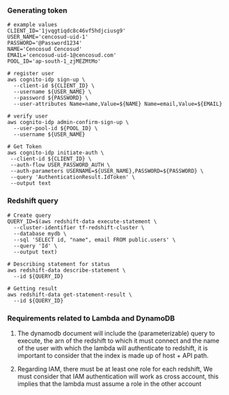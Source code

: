 ### Generating token

```shell
# example values
CLIENT_ID='1jvqgtiqdc8c46vf5hdjciusg9'
USER_NAME='cencosud-uid-1'
PASSWORD='@Password1234'
NAME='Cencosud Cencosud'
EMAIL='cencosud-uid-1@cencosud.com'
POOL_ID='ap-south-1_zjMEZMtMo'

# register user
aws cognito-idp sign-up \
  --client-id ${CLIENT_ID} \
  --username ${USER_NAME} \
  --password ${PASSWORD} \
  --user-attributes Name=name,Value=${NAME} Name=email,Value=${EMAIL}

# verify user
aws cognito-idp admin-confirm-sign-up \
  --user-pool-id ${POOL_ID} \
  --username ${USER_NAME}

# Get Token
aws cognito-idp initiate-auth \
 --client-id ${CLIENT_ID} \
 --auth-flow USER_PASSWORD_AUTH \
 --auth-parameters USERNAME=${USER_NAME},PASSWORD=${PASSWORD} \
 --query 'AuthenticationResult.IdToken' \
 --output text
```

### Redshift query
```shell
# Create query
QUERY_ID=$(aws redshift-data execute-statement \
  --cluster-identifier tf-redshift-cluster \
  --database mydb \
  --sql 'SELECT id, "name", email FROM public.users' \
  --query 'Id' \
  --output text)

# Describing statement for status
aws redshift-data describe-statement \
  --id ${QUERY_ID}
  
# Getting result
aws redshift-data get-statement-result \
  --id ${QUERY_ID}
```

### Requirements related to Lambda and DynamoDB

1. The dynamodb document will include the (parameterizable) query to execute, the arn of the redshift to which it must connect and the name of the user with which the lambda will authenticate to redshift, it is important to consider that the index is made up of host + API path.

2. Regarding IAM, there must be at least one role for each redshift, We must consider that IAM authentication will work as cross account, this implies that the lambda must assume a role in the other account


